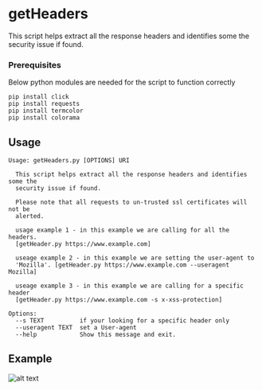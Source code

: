 # getHeaders
This script helps extract all the response headers and identifies some the security issue if found.

### Prerequisites

Below python modules are needed for the script to function correctly

```
pip install click
pip install requests
pip install termcolor
pip install colorama
```
## Usage
```
Usage: getHeaders.py [OPTIONS] URI

  This script helps extract all the response headers and identifies some the
  security issue if found.

  Please note that all requests to un-trusted ssl certificates will not be
  alerted.

  usage example 1 - in this example we are calling for all the headers.
  [getHeader.py https://www.example.com]

  useage example 2 - in this example we are setting the user-agent to
  'Mozilla'. [getHeader.py https://www.example.com --useragent Mozilla]

  useage example 3 - in this example we are calling for a specific header
  [getHeader.py https://www.example.com -s x-xss-protection]

Options:
  --s TEXT          if your looking for a specific header only
  --useragent TEXT  set a User-agent
  --help            Show this message and exit.
```

## Example
![alt text](https://raw.githubusercontent.com/username/projectname/branch/path/to/img.png)
